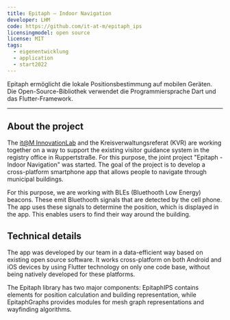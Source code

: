 ```yaml
---
title: Epitaph – Indoor Navigation
developer: LHM
code: https://github.com/it-at-m/epitaph_ips
licensingmodel: open source
license: MIT
tags:
  - eigenentwicklung
  - application
  - start2022
---
```


Epitaph ermöglicht die lokale Positionsbestimmung auf mobilen Geräten. Die Open-Source-Bibliothek verwendet die Programmiersprache Dart und das Flutter-Framework.

---

## About the project

The [it@M InnovationLab](https://stadt.muenchen.de/infos/innovationlab-im-it-referat.html) and the Kreisverwaltungsreferat (KVR) are working together on a way to support the existing visitor guidance system in the registry office in Ruppertstraße. For this purpose, the joint project "Epitaph - Indoor Navigation" was started. The goal of the project is to develop a cross-platform smartphone app that allows people to navigate through municipal buildings.

For this purpose, we are working with BLEs (Bluethooth Low Energy) beacons. These emit Bluethooth signals that are detected by the cell phone. The app uses these signals to determine the position, which is displayed in the app. This enables users to find their way around the building.

## Technical details

The app was developed by our team in a data-efficient way based on existing open source software. It works cross-platform on both Android and iOS devices by using Flutter technology on only one code base, without being natively developed for these platforms.

The Epitaph library has two major components: EpitaphIPS contains elements for position calculation and building representation, while EpitaphGraphs provides modules for mesh graph representations and wayfinding algorithms.
